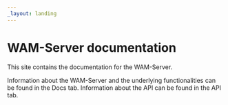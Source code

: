 ```yaml
---
_layout: landing
---
```


# WAM-Server documentation
This site contains the documentation for the WAM-Server.

Information about the WAM-Server and the underlying functionalities can be found in the Docs tab. Information about the API can be found in the API tab.
